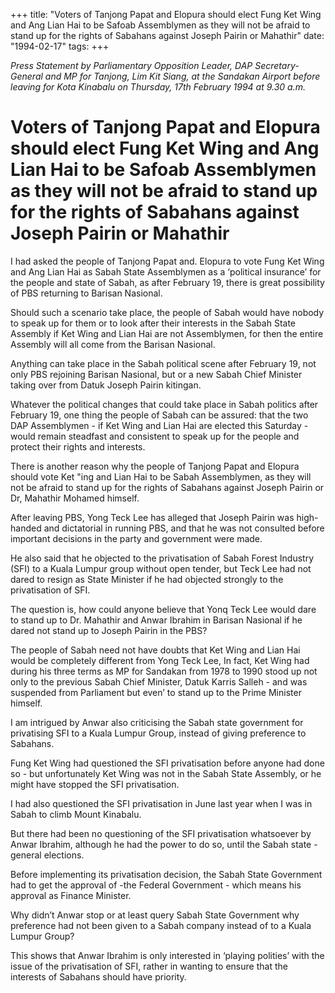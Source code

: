 +++ 
title: "Voters of Tanjong Papat and Elopura should elect Fung Ket Wing and Ang Lian Hai to be Safoab Assemblymen as they will not be afraid to stand up for the rights of Sabahans against Joseph Pairin or Mahathir"
date: "1994-02-17"
tags:
+++

_Press Statement by Parliamentary Opposition Leader, DAP Secretary-General and MP for Tanjong, Lim Kit Siang, at the Sandakan Airport before leaving for Kota Kinabalu on Thursday, 17th February 1994 at 9.30 a.m._

# Voters of Tanjong Papat and Elopura should elect Fung Ket Wing and Ang Lian Hai to be Safoab Assemblymen as they will not be afraid to stand up for the rights of Sabahans against Joseph Pairin or Mahathir

I had asked the people of Tanjong Papat and. Elopura to vote Fung Ket Wing and Ang Lian Hai as Sabah State Assemblymen as  a ‘political insurance’ for the people and state of Sabah, as after February 19, there is great possibility of PBS returning to Barisan Nasional.</u>

Should such a scenario take place, the people of Sabah would have nobody to speak up for them or to look after their interests in the Sabah State Assembly if Ket Wing and Lian Hai are not Assemblymen, for then the entire Assembly will all come from the Barisan Nasional.

Anything can take place in the Sabah political scene after February 19, not only PBS rejoining Barisan Nasional, but or a new Sabah Chief Minister taking over from Datuk Joseph Pairin kitingan.

Whatever the political changes that could take place in Sabah politics after February 19, one thing the people of Sabah can be assured: that the two DAP Assemblymen - if Ket Wing and Lian Hai are elected this Saturday - would remain steadfast and consistent to speak up for the people and protect their rights and interests.

There is another reason why the people of Tanjong Papat and Elopura should vote Ket "ing and Lian Hai to be Sabah Assemblymen, as they will not be afraid to stand up for the rights of Sabahans against Joseph Pairin or Dr, Mahathir Mohamed himself.

After leaving PBS, Yong Teck Lee has alleged that Joseph Pairin was high-handed and dictatorial in running PBS, and that he was not consulted before important decisions in the party and government were made.

He also said that he objected to the privatisation of Sabah Forest Industry (SFI) to a Kuala Lumpur group without open tender, but Teck Lee had not dared to resign as State Minister if he had objected strongly to the privatisation of SFI.

The question is, how could anyone believe that Yonq Teck Lee would dare to stand up to Dr. Mahathir and Anwar Ibrahim in Barisan Nasional if he dared not stand up to Joseph Pairin in the PBS?

The people of Sabah need not have doubts that Ket Wing and Lian Hai would be completely different from Yong Teck Lee, In fact, Ket Wing had during his three terms as MP for Sandakan from 1978 to 1990 stood up not only to the previous Sabah Chief Minister, Datuk Karris Salleh - and was suspended from Parliament but even’ to stand up to the Prime Minister himself.

I am intrigued by Anwar also criticising the Sabah state government for privatising SFI to a Kuala Lumpur Group, instead of giving preference to Sabahans.

Fung Ket Wing had questioned the SFI privatisation before anyone had done so - but unfortunately Ket Wing was not in the Sabah State Assembly, or he might have stopped the SFI privatisation.

I had also questioned the SFI privatisation in June last year when I was in Sabah to climb Mount Kinabalu.

But there had been no questioning of the SFI privatisation whatsoever by Anwar Ibrahim, although he had the power to do so, until the Sabah state - general elections.

Before implementing its privatisation decision, the Sabah State Government had to get the approval of -the Federal Government - which means his approval as Finance Minister.

Why didn’t Anwar stop or at least query Sabah State Government why preference had not been given to a Sabah company instead of to a Kuala Lumpur Group?

This shows that Anwar Ibrahim is only interested in ‘playing polities’ with the issue of the privatisation of SFI, rather in wanting to ensure that the interests of Sabahans should have priority.

 
